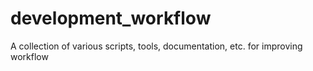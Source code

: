 # development_workflow
A collection of various scripts, tools, documentation, etc. for improving workflow
